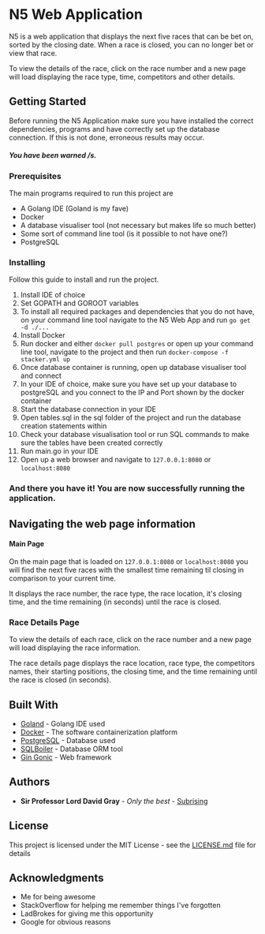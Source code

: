 # N5 Web Application

N5 is a web application that displays the next five races that can be bet on, sorted by the closing date.
When a race is closed, you can no longer bet or view that race.

To view the details of the race, click on the race number and a new page will load displaying the race type, time, competitors and other details.

## Getting Started

Before running the N5 Application make sure you have installed the correct dependencies, programs and have correctly set up the database connection. If this is not done, erroneous results may occur.

##### You have been warned /s.


### Prerequisites

The main programs required to run this project are

- A Golang IDE (Goland is my fave)
- Docker
- A database visualiser tool (not necessary but makes life so much better)
- Some sort of command line tool (is it possible to not have one?)
- PostgreSQL

### Installing

Follow this guide to install and run the project.

1. Install IDE of choice
2. Set GOPATH and GOROOT variables
3. To install all required packages and dependencies that you do not have, on your command line tool navigate to the N5 Web App and run ``` go get -d ./... ```
4. Install Docker
5. Run docker and either ``` docker pull postgres ``` or open up your command line tool, navigate to the project and then run ``` docker-compose -f stacker.yml up ```
6. Once database container is running, open up database visualiser tool and connect
7. In your IDE of choice, make sure you have set up your database to postgreSQL and you connect to the IP and Port shown by the docker container
8. Start the database connection in your IDE
9. Open tables.sql in the sql folder of the project and run the database creation statements within
10. Check your database visualisation tool or run SQL commands to make sure the tables have been created correctly
11. Run main.go in your IDE
12. Open up a web browser and navigate to ```127.0.0.1:8080``` or ```localhost:8080```

### And there you have it! You are now successfully running the application. 

## Navigating the web page information

#### Main Page
On the main page that is loaded on ```127.0.0.1:8080``` or ```localhost:8080``` you will find the next five races with the smallest time remaining til closing in comparison to your current time. 

It displays the race number, the race type, the race location, it's closing time, and the time remaining (in seconds) until the race is closed.

### Race Details Page

To view the details of each race, click on the race number and a new page will load displaying the race information.

The race details page displays the race location, race type, the competitors names, their starting positions, the closing time, and the time remaining until the race is closed (in seconds).

## Built With

* [Goland](https://www.jetbrains.com/go/) - Golang IDE used
* [Docker](https://www.docker.com/) - The software containerization platform
* [PostgreSQL](https://www.postgresql.org/) - Database used
* [SQLBoiler](https://github.com/volatiletech/sqlboiler) - Database ORM tool
* [Gin Gonic](https://github.com/gin-gonic/gin) - Web framework

## Authors

* **Sir Professor Lord David Gray** - *Only the best* - [Subrising](https://github.com/subrising)

## License

This project is licensed under the MIT License - see the [LICENSE.md](LICENSE.md) file for details

## Acknowledgments

* Me for being awesome
* StackOverflow for helping me remember things I've forgotten
* LadBrokes for giving me this opportunity
* Google for obvious reasons
